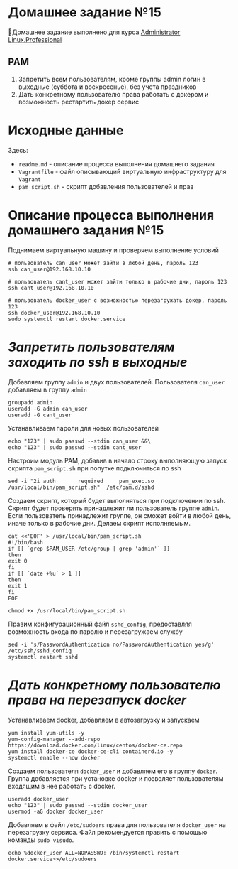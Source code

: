# **Домашнее задание №15**

🔖Домашнее задание выполнено для курса [Administrator Linux.Professional](https://otus.ru/lessons/linux-professional/)

## **PAM**

1. Запретить всем пользователям, кроме группы admin логин в выходные (суббота и воскресенье), без учета праздников
2. Дать конкретному пользователю права работать с докером и возможность рестартить докер сервис

# **Исходные данные**

Здесь:
- `readme.md` - описание процесса выполнения домашнего задания
- `Vagrantfile` - файл описывающий виртуальную инфраструктуру для `Vagrant`
- `pam_script.sh` - скрипт добавления пользователей и прав

# **Описание процесса выполнения домашнего задания №15**

Поднимаем виртуальную машину и проверяем выполнение условий
```
# пользователь can_user может зайти в любой день, пароль 123
ssh can_user@192.168.10.10

# пользователь cant_user может зайти только в рабочие дни, пароль 123
ssh cant_user@192.168.10.10

# пользователь docker_user с возможностью перезагружать докер, пароль 123
ssh docker_user@192.168.10.10
sudo systemctl restart docker.service
```

# ***Запретить пользователям заходить по ssh в выходные***

Добавляем группу `admin` и двух пользователей. Пользователя `can_user` добавляем в группу `admin` 
```
groupadd admin
useradd -G admin can_user
useradd -G cant_user
```
Устанавливаем пароли для новых пользователей
```
echo "123" | sudo passwd --stdin can_user &&\
echo "123" | sudo passwd --stdin cant_user
```
Настроим модуль PAM, добавив в начало строку выполняющую запуск скрипта `pam_script.sh` при попутке подключиться по ssh
```
sed -i "2i auth       required     pam_exec.so /usr/local/bin/pam_script.sh"  /etc/pam.d/sshd
```
Создаем скрипт, который будет выполняться при подключении по ssh. 
Скрипт будет проверять принадлежит ли пользователь группе `admin`.
Если пользователь принадлежит группе, он сможет войти в любой день, иначе только в рабочие дни. Делаем скрипт исполняемым.
```
cat <<'EOF' > /usr/local/bin/pam_script.sh
#!/bin/bash
if [[ `grep $PAM_USER /etc/group | grep 'admin'` ]]
then
exit 0
fi
if [[ `date +%u` > 1 ]]
then
exit 1
fi
EOF

chmod +x /usr/local/bin/pam_script.sh
```
Правим конфигурационный файл `sshd_config`, предоставляя возможность входа по паролю и перезагружаем службу
```
sed -i 's/PasswordAuthentication no/PasswordAuthentication yes/g' /etc/ssh/sshd_config
systemctl restart sshd
```

# ***Дать конкретному пользователю права на перезапуск docker***

Устанавливаем docker, добавляем в автозагрузку и запускаем
```
yum install yum-utils -y
yum-config-manager --add-repo https://download.docker.com/linux/centos/docker-ce.repo
yum install docker-ce docker-ce-cli containerd.io -y
systemctl enable --now docker
```
Создаем пользователя `docker_user` и добавляем его в группу `docker`. 
Группа добавляется при установке docker и позволяет пользователям входящим в нее работать с docker.
```
useradd docker_user
echo "123" | sudo passwd --stdin docker_user
usermod -aG docker docker_user
```
Добавляем в файл `/etc/sudoers` права для пользователя `docker_user` на перезагрузку сервиса.
Файл рекомендуется править с помощью команды `sudo visudo`. 
```
echo %docker_user ALL=NOPASSWD: /bin/systemctl restart docker.service>>/etc/sudoers
```